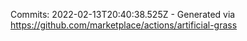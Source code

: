 Commits: 2022-02-13T20:40:38.525Z - Generated via https://github.com/marketplace/actions/artificial-grass
<br>
